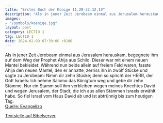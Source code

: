 ```yaml
---
title: "Erstes Buch der Könige 11,29-32.12,19"
description: "Als in jener Zeit Jerobeam einmal aus Jerusalem herauskam, begegnete ihm auf dem Weg der Prophet Ahija aus Schilo. Dieser war mit einem neuen Mantel bekleidet. Während nun beide allein auf freiem Feld waren, fasste Ahija den neuen Mantel, den er anhatte, zerriss ihn in zwölf Stüc...."
images:
- "/symbols/koenige.jpg"
layout: post
category: LECTIO 1
tag: LECTIO 1
date: 2024-02-09 07:30:00 +0100
---
```

Als in jener Zeit Jerobeam einmal aus Jerusalem herauskam, begegnete ihm auf dem Weg der Prophet Ahija aus Schilo. Dieser war mit einem neuen Mantel bekleidet. Während nun beide allein auf freiem Feld waren,
fasste Ahija den neuen Mantel, den er anhatte, zerriss ihn in zwölf Stücke
und sagte zu Jerobeam: Nimm dir zehn Stücke; denn so spricht der HERR, der Gott Israels: Ich nehme Salomo das Königtum weg und gebe dir zehn Stämme.<!--more-->
Nur ein Stamm soll ihm verbleiben wegen meines Knechtes David und wegen Jerusalem, der Stadt, die ich aus allen Stämmen Israels erwählt habe.
So fiel Israel vom Haus David ab und ist abtrünnig bis zum heutigen Tag.<br>
[Quelle: Evangelizo](https://evangeliumtagfuertag.org/DE/gospel)

[Textstelle auf Bibelserver](https://www.bibleserver.com/EU/1.Könige11,29-32.12,19)
